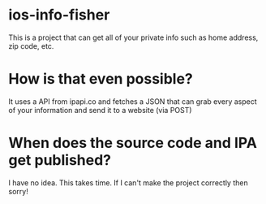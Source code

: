 # ios-info-fisher
This is a project that can get all of your private info such as home address, zip code, etc.
# How is that even possible?
It uses a API from ipapi.co and fetches a JSON that can grab every aspect of your information and send it to a website (via POST)
# When does the source code and IPA get published?
I have no idea. This takes time. If I can't make the project correctly then sorry!
